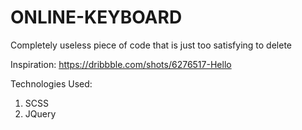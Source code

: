 # ONLINE-KEYBOARD

Completely useless piece of code that is just too satisfying to delete

Inspiration: https://dribbble.com/shots/6276517-Hello

Technologies Used:

1. SCSS
2. JQuery
